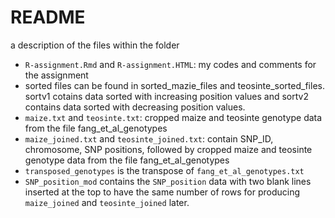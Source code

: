 # README
a description of the files within the folder
* `R-assignment.Rmd` and `R-assignment.HTML`: my codes and comments for the assignment
*  sorted files can be found in sorted_mazie_files and teosinte_sorted_files. sortv1 cotains data sorted with increasing position values and sortv2 contains data sorted with decreasing position values.
* `maize.txt` and `teosinte.txt`: cropped maize and teosinte genotype data from the file fang_et_al_genotypes
* `maize_joined.txt` and `teosinte_joined.txt`: contain SNP_ID, chromosome, SNP positions, followed by cropped maize and teosinte genotype data from the file fang_et_al_genotypes
* `transposed_genotypes` is the transpose of `fang_et_al_genotypes.txt`
* `SNP_position_mod` contains the `SNP_position` data with two blank lines inserted at the top to have the same number of rows for producing `maize_joined` and `teosinte_joined` later. 

